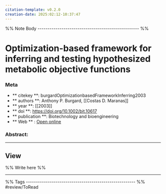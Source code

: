 ```yaml
---
citation-template: v0.2.0
creation-date: 2025:02:12-10:37:47
---
```


%% Note Body --------------------------------------------------- %%
# Optimization-based framework for inferring and testing hypothesized metabolic objective functions

### Meta
- ** citekey **: burgardOptimizationbasedFrameworkInferring2003
- ** authors **: Anthony P. Burgard, [[Costas D. Maranas]]
- ** year **: [[2003]]
- ** doi **: https://doi.org/10.1002/bit.10617
- ** publication **: Biotechnology and bioengineering
- ** Web ** : [Open online](https://pennstate.pure.elsevier.com/en/publications/optimization-based-framework-for-inferring-and-testing-hypothesiz)


### Abstract:


___

## View

%% Write here %%





___
%% Tags  ------------------------------------------------------- %%
#review/ToRead